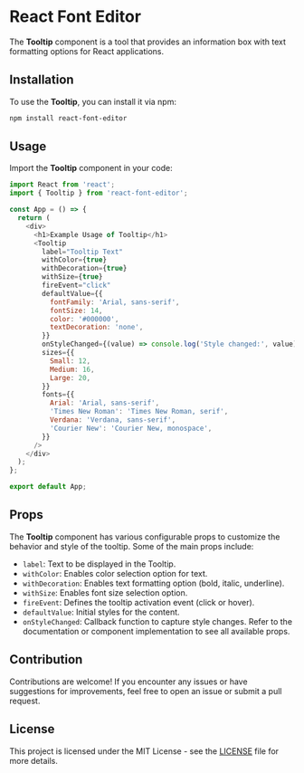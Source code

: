 # React Font Editor

The **Tooltip** component is a tool that provides an information box with text formatting options for React applications.

## Installation

To use the **Tooltip**, you can install it via npm:

```bash
npm install react-font-editor
```

## Usage

Import the **Tooltip** component in your code:

````javascript
import React from 'react';
import { Tooltip } from 'react-font-editor';

const App = () => {
  return (
    <div>
      <h1>Example Usage of Tooltip</h1>
      <Tooltip
        label="Tooltip Text"
        withColor={true}
        withDecoration={true}
        withSize={true}
        fireEvent="click"
        defaultValue={{
          fontFamily: 'Arial, sans-serif',
          fontSize: 14,
          color: '#000000',
          textDecoration: 'none',
        }}
        onStyleChanged={(value) => console.log('Style changed:', value)}
        sizes={{
          Small: 12,
          Medium: 16,
          Large: 20,
        }}
        fonts={{
          Arial: 'Arial, sans-serif',
          'Times New Roman': 'Times New Roman, serif',
          Verdana: 'Verdana, sans-serif',
          'Courier New': 'Courier New, monospace',
        }}
      />
    </div>
  );
};

export default App;

````

## Props

The **Tooltip** component has various configurable props to customize the behavior and style of the tooltip. Some of the main props include:

- ``label``: Text to be displayed in the Tooltip.
- ``withColor``: Enables color selection option for text.
- ``withDecoration``: Enables text formatting option (bold, italic, underline).
- ``withSize``: Enables font size selection option.
- ``fireEvent``: Defines the tooltip activation event (click or hover).
- ``defaultValue``: Initial styles for the content.
- ``onStyleChanged``: Callback function to capture style changes.
Refer to the documentation or component implementation to see all available props.

## Contribution

Contributions are welcome! If you encounter any issues or have suggestions for improvements, feel free to open an issue or submit a pull request.

## License

This project is licensed under the MIT License - see the [LICENSE](https://opensource.org/license/mit/)
 file for more details.
